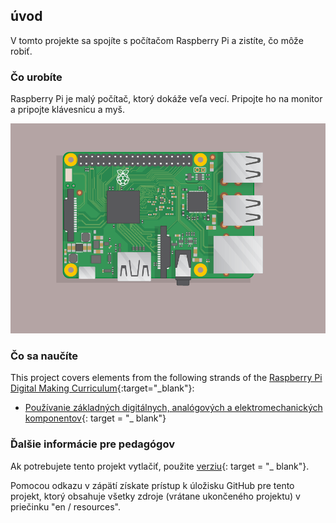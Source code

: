 ## úvod

V tomto projekte sa spojíte s počítačom Raspberry Pi a zistíte, čo môže robiť.

### Čo urobíte

Raspberry Pi je malý počítač, ktorý dokáže veľa vecí. Pripojte ho na monitor a pripojte klávesnicu a myš.

![screenshot](images/pi-plug-in.gif)

### Čo sa naučíte

This project covers elements from the following strands of the [Raspberry Pi Digital Making Curriculum](http://rpf.io/curriculum){:target="_blank"}:

+ [Používanie základných digitálnych, analógových a elektromechanických komponentov](https://curriculum.raspberrypi.org/physical-computing/creator/){: target = "_ blank"}

### Ďalšie informácie pre pedagógov

Ak potrebujete tento projekt vytlačiť, použite [verziu](https://projects.raspberrypi.org/en/projects/raspberry-pi-getting-started/print){: target = "_ blank"}.

Pomocou odkazu v zápätí získate prístup k úložisku GitHub pre tento projekt, ktorý obsahuje všetky zdroje (vrátane ukončeného projektu) v priečinku "en / resources".
